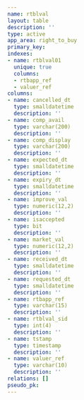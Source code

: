 ```yaml
---
name: rtblval
layout: table
description: ''
type: active
app_area: right_to_buy
primary_key: 
indexes:
- name: rtblval01
  unique: true
  columns:
  - rtbapp_ref
  - valuer_ref
columns:
- name: cancelled_dt
  type: smalldatetime
  description: ''
- name: comp_avail
  type: varchar(200)
  description: ''
- name: comp_display
  type: varchar(200)
  description: ''
- name: expected_dt
  type: smalldatetime
  description: ''
- name: expiry_dt
  type: smalldatetime
  description: ''
- name: improve_val
  type: numeric(12,2)
  description: ''
- name: isaccepted
  type: bit
  description: ''
- name: market_val
  type: numeric(12,2)
  description: ''
- name: received_dt
  type: smalldatetime
  description: ''
- name: requested_dt
  type: smalldatetime
  description: ''
- name: rtbapp_ref
  type: varchar(15)
  description: ''
- name: rtblval_sid
  type: int(4)
  description: ''
- name: tstamp
  type: timestamp
  description: ''
- name: valuer_ref
  type: varchar(10)
  description: ''
relations: []
pseudo_pk: 
---
```


